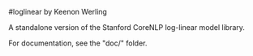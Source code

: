 #loglinear
by Keenon Werling

A standalone version of the Stanford CoreNLP log-linear model library.

For documentation, see the "doc/" folder.
